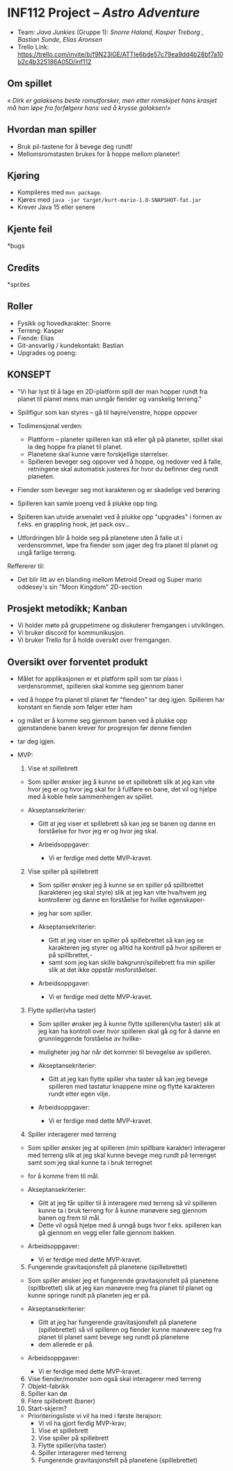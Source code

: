 # INF112 Project – *Astro Adventure*

* Team: *Java Junkies* (Gruppe 1): *Snorre Haland, Kasper Treborg , Bastian Sunde, Elias Aronsen*
* Trello Link: https://trello.com/invite/b/f9N23lGE/ATTIe6bde57c79ea9dd4b28bf7a10b2c4b325186A05D/inf112

## Om spillet
*« Dirk er galaksens beste romutforsker, men etter romskipet hans krasjet må han løpe fra forfølgere hans ved å krysse galaksen!»*

## Hvordan man spiller
* Bruk pil-tastene for å bevege deg rundt!
* Mellomsromstasten brukes for å hoppe mellom planeter!

## Kjøring
* Kompileres med `mvn package`.
* Kjøres med `java -jar target/kurt-mario-1.0-SNAPSHOT-fat.jar`
* Krever Java 15 eller senere

## Kjente feil
*bugs

## Credits
*sprites


## Roller

* Fysikk og hovedkarakter: Snorre
* Terreng: Kasper
* Fiende: Elias
* Git-ansvarlig / kundekontakt: Bastian
* Upgrades og poeng: 




## KONSEPT
* "Vi har lyst til å lage en 2D-platform spill der man hopper rundt fra planet til planet mens man unngår fiender og vanskelig       terreng."


* Spillfigur som kan styres – gå til høyre/venstre, hoppe oppover
* Todimensjonal verden:
    * Plattform – planeter spilleren kan stå eller gå på planeter, spillet skal la deg hoppe fra planet til planet.
    * Planetene skal kunne være forskjellige størrelser.
    * Spilleren beveger seg oppover ved å hoppe, og nedover ved å falle, retningene skal automatisk justeres for hvor du befinner deg rundt planeten.
* Fiender som beveger seg mot karakteren og er skadelige ved berøring
* Spilleren kan samle poeng ved å plukke opp ting.
* Spilleren kan utvide arsenalet ved å plukke opp "upgrades" i formen av f.eks. en grappling hook, jet pack osv...
* Utfordringen blir å holde seg på planetene uten å falle ut i verdensrommet, løpe fra fiender som jager deg fra planet til planet og ungå farlige terreng.

Reffererer til:
* Det blir litt av en blanding mellom Metroid Dread og Super mario oddesey's sin "Moon Kingdom" 2D-section



## Prosjekt metodikk; Kanban
* Vi holder møte på gruppetimene og diskuterer fremgangen i utviklingen.
* Vi bruker discord for kommunikusjon.
* Vi bruker Trello for å holde oversikt over fremgangen.


## Oversikt over forventet produkt
* Målet for applikasjonen er et platform spill som tar plass i verdensrommet, spilleren skal komme seg gjennom baner
* ved å hoppe fra planet til planet før "fienden" tar deg igjen. Spilleren har konstant en fiende som følger etter ham
* og målet er å komme seg gjennom banen ved å plukke opp gjenstandene banen krever for progresjon før denne fienden
* tar deg igjen.

* MVP:
  1. Vise et spillebrett
    * Som spiller ønsker jeg å kunne se et spillebrett slik at jeg kan vite hvor jeg er og hvor jeg skal for å fullføre en bane, det vil og hjelpe med å koble hele sammenhengen av spillet.
    
    * Akseptansekriterier:
      * Gitt at jeg viser et spillebrett så kan jeg se banen og danne en forståelse for hvor jeg er og hvor jeg skal.

      * Arbeidsoppgaver:
        * Vi er ferdige med dette MVP-kravet.
  
  2. Vise spiller på spillebrett
     * Som spiller ønsker jeg å kunne se en spiller på spillbrettet (karakteren jeg skal styre) slik at jeg kan vite hva/hvem jeg kontrollerer og danne en forståelse for hvilke egenskaper- 
     * jeg har som spiller.

     * Akseptansekriterier:
       * Gitt at jeg viser en spiller på spillebrettet så kan jeg se karakteren jeg styrer og alltid ha kontroll på hvor spilleren er på spillbrettet,- 
       * samt som jeg kan skille bakgrunn/spillebrett fra min spiller slik at det ikke oppstår misforståelser.

     * Arbeidsoppgaver:
       * Vi er ferdige med dette MVP-kravet.

  3. Flytte spiller(vha taster)
     * Som spiller ønsker jeg å kunne flytte spilleren(vha taster) slik at jeg kan ha kontroll over hvor spilleren skal gå og for å danne en grunnleggende forståelse av hvilke- 
     * muligheter jeg har når det kommer til bevegelse av spilleren.

     * Akseptansekriterier:
       * Gitt at jeg kan flytte spiller vha taster så kan jeg bevege spilleren med tastatur knappene mine og flytte karakteren rundt etter egen vilje.

     * Arbeidsoppgaver:
       * Vi er ferdige med dette MVP-kravet.

  4. Spiller interagerer med terreng
    * Som spiller ønsker jeg at spilleren (min spillbare karakter) interagerer med terreng slik at jeg skal kunne bevege meg rundt på terrenget samt som jeg skal kunne ta i bruk terregnet
    * for å komme frem til mål.
  
    * Akseptansekriterier:
      * Gitt at jeg får spiller til å interagere med terreng så vil spilleren kunne ta i bruk terreng for å kunne manøvere seg gjennom banen og frem til mål.
      * Dette vil også hjelpe med å unngå bugs hvor f.eks. spilleren kan gå gjennom en vegg eller falle gjennom bakken.

    * Arbeidsoppgaver:
      * Vi er ferdige med dette MVP-kravet.

  5. Fungerende gravitasjonsfelt på planetene (spillebrettet)
    * Som spiller ønsker jeg et fungerende gravitasjonsfelt på planetene (spillbrettet) slik at jeg kan manøvere meg fra planet til planet og kunne springe rundt på planeten jeg er på.

    * Akseptansekriterier:
      * Gitt at jeg har fungerende gravitasjonsfelt på planetene (spillebrettet) så vil spilleren og fiender kunne manøvere seg fra planet til planet samt bevege seg rundt på planetene
      * dem allerede er på.

    * Arbeidsoppgaver:
      * Vi er ferdige med dette MVP-kravet.

  6. Vise fiender/monster som også skal interagerer med terreng
  7. Objekt-fabrikk
  8. Spiller kan dø
  9. Flere spillebrett (baner)
  10. Start-skjerm?

  * Prioriteringsliste vi vil ha med i første iterajson:
    * Vi vil ha gjort ferdig MVP-krav;
    1. Vise et spillebrett
    2. Vise spiller på spillebrett
    3. Flytte spiller(vha taster)
    4. Spiller interagerer med terreng
    5. Fungerende gravitasjonsfelt på planetene (spillebrettet)